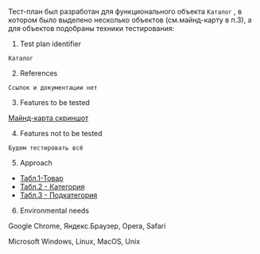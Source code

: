 Тест-план был разработан для функционального объекта `Каталог` , в котором было выделено несколько объектов (см.майнд-карту в п.3), а для объектов подобраны техники тестирования:

1. Test plan identifier
						
 `Каталог`				

2. References	
					
 `Ссылок и документации нет`						

3. Features to be tested	
					
 [Майнд-карта скриншот](https://mega.nz/file/tmp2zBpS#mLe8K6nEHtCawjr0Rxa2MLq2pl9oqcwfc4e7fao7XQ8)

4. Features not to be tested
					
 `Будем тестировать всё`

5. Approach

+ [Табл.1-Товар](https://mega.nz/file/V2QGlTrB#fhnKxBwq55u2frlJTk7MlGacuOFvwI4w9Sa1TYh-O3s)
+ [Табл.2 - Категория](https://mega.nz/file/hzRC3D7b#vaQQrMz3upiV3j-puWwKvfV35R0Dv6AkfjszusMm2e0)
+ [Табл.3 - Подкатегория](https://mega.nz/file/VroyDJKJ#XIp27KAMN4M3V1tyBEUY-Xo-F_EzwJ3t5szeSExTxUo)

6. Environmental needs

Google Chrome, Яндекс.Браузер, Opera, Safari

Microsoft Windows, Linux, MacOS, Unix	

